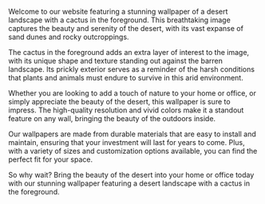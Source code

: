 <!--
Write me content for website with wallpaper "A desert landscape with a cactus in the foreground"
-->

<!--font:"Open Sans"-->

Welcome to our website featuring a stunning wallpaper of a desert landscape with a cactus in the foreground. This breathtaking image captures the beauty and serenity of the desert, with its vast expanse of sand dunes and rocky outcroppings.

The cactus in the foreground adds an extra layer of interest to the image, with its unique shape and texture standing out against the barren landscape. Its prickly exterior serves as a reminder of the harsh conditions that plants and animals must endure to survive in this arid environment.

Whether you are looking to add a touch of nature to your home or office, or simply appreciate the beauty of the desert, this wallpaper is sure to impress. The high-quality resolution and vivid colors make it a standout feature on any wall, bringing the beauty of the outdoors inside.

Our wallpapers are made from durable materials that are easy to install and maintain, ensuring that your investment will last for years to come. Plus, with a variety of sizes and customization options available, you can find the perfect fit for your space.

So why wait? Bring the beauty of the desert into your home or office today with our stunning wallpaper featuring a desert landscape with a cactus in the foreground.
